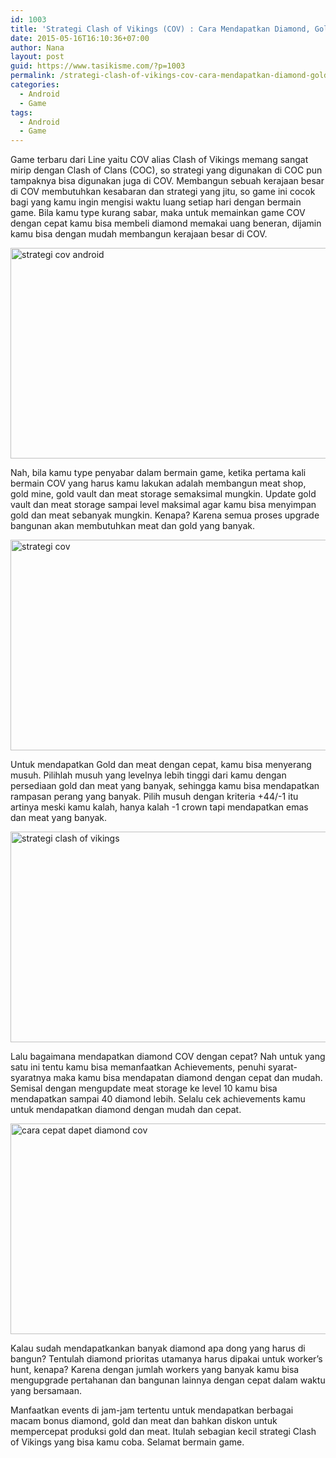 ```yaml
---
id: 1003
title: 'Strategi Clash of Vikings (COV) : Cara Mendapatkan Diamond, Gold dan Meat dengan Cepat'
date: 2015-05-16T16:10:36+07:00
author: Nana
layout: post
guid: https://www.tasikisme.com/?p=1003
permalink: /strategi-clash-of-vikings-cov-cara-mendapatkan-diamond-gold-dan-meat-dengan-cepat/
categories:
  - Android
  - Game
tags:
  - Android
  - Game
---
```

Game terbaru dari Line yaitu COV alias Clash of Vikings memang sangat mirip dengan Clash of Clans (COC), so strategi yang digunakan di COC pun tampaknya bisa digunakan juga di COV. Membangun sebuah kerajaan besar di COV membutuhkan kesabaran dan strategi yang jitu, so game ini cocok bagi yang kamu ingin mengisi waktu luang setiap hari dengan bermain game. Bila kamu type kurang sabar, maka untuk memainkan game COV dengan cepat kamu bisa membeli diamond memakai uang beneran, dijamin kamu bisa dengan mudah membangun kerajaan besar di COV.

<img loading="lazy"  src="https://2.bp.blogspot.com/-spBDCMNCH-4/VVdq079n_PI/AAAAAAAAFYM/Gw8yEVLR6Zc/s1600/strategi-clash-of-vikings-4.png" alt="strategi cov android" width="560" height="337" /> 

Nah, bila kamu type penyabar dalam bermain game, ketika pertama kali bermain COV yang harus kamu lakukan adalah membangun meat shop, gold mine, gold vault dan meat storage semaksimal mungkin. Update gold vault dan meat storage sampai level maksimal agar kamu bisa menyimpan gold dan meat sebanyak mungkin. Kenapa? Karena semua proses upgrade bangunan akan membutuhkan meat dan gold yang banyak.

<img loading="lazy"  src="https://3.bp.blogspot.com/-GzpUf1B5DZs/VVdqyyR8X0I/AAAAAAAAFX0/dtUZL6X3ivI/s1600/strategi-clash-of-vikings-1.png" alt="strategi cov" width="560" height="337" /> 

Untuk mendapatkan Gold dan meat dengan cepat, kamu bisa menyerang musuh. Pilihlah musuh yang levelnya lebih tinggi dari kamu dengan persediaan gold dan meat yang banyak, sehingga kamu bisa mendapatkan rampasan perang yang banyak. Pilih musuh dengan kriteria +44/-1 itu artinya meski kamu kalah, hanya kalah -1 crown tapi mendapatkan emas dan meat yang banyak.

<img loading="lazy"  src="https://1.bp.blogspot.com/-dLkCfxtJOmI/VVdqz6ycP3I/AAAAAAAAFX8/wJov2XDbFcM/s1600/strategi-clash-of-vikings-2.png" alt="strategi clash of vikings" width="560" height="337" /> 

Lalu bagaimana mendapatkan diamond COV dengan cepat? Nah untuk yang satu ini tentu kamu bisa memanfaatkan Achievements, penuhi syarat-syaratnya maka kamu bisa mendapatan diamond dengan cepat dan mudah. Semisal dengan mengupdate meat storage ke level 10 kamu bisa mendapatkan sampai 40 diamond lebih. Selalu cek achievements kamu untuk mendapatkan diamond dengan mudah dan cepat.

<img loading="lazy"  src="https://4.bp.blogspot.com/-oVJ56dFFsUs/VVdq0FlRc4I/AAAAAAAAFYA/llOdMrCA4Ec/s1600/strategi-clash-of-vikings-3.png" alt="cara cepat dapet diamond cov" width="560" height="337" /> 

Kalau sudah mendapatkankan banyak diamond apa dong yang harus di bangun? Tentulah diamond prioritas utamanya harus dipakai untuk worker’s hunt, kenapa? Karena dengan jumlah workers yang banyak kamu bisa mengupgrade pertahanan dan bangunan lainnya dengan cepat dalam waktu yang bersamaan.

Manfaatkan events di jam-jam tertentu untuk mendapatkan berbagai macam bonus diamond, gold dan meat dan bahkan diskon untuk mempercepat produksi gold dan meat. Itulah sebagian kecil strategi Clash of Vikings yang bisa kamu coba. Selamat bermain game.